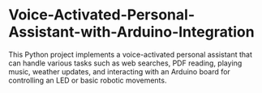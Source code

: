 # Voice-Activated-Personal-Assistant-with-Arduino-Integration
This Python project implements a voice-activated personal assistant that can handle various tasks such as web searches, PDF reading, playing music, weather updates, and interacting with an Arduino board for controlling an LED or basic robotic movements.
